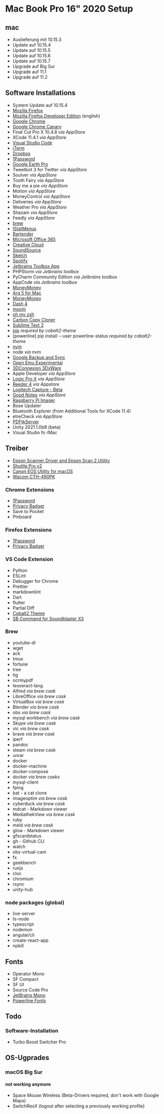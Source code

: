 # Mac Book Pro 16" 2020 Setup

## mac

- Auslieferung mit 10.15.3
- Update auf 10.15.4
- Update auf 10.15.5
- Update auf 10.15.6
- Update auf 10.15.7
- Upgrade auf Big Sur
- Upgrade auf 11.1
- Upgrade auf 11.2

## Software Installations

- System Update auf 10.15.4
- [Mozilla Firefox](https://www.mozilla.org/de/firefox/download/thanks/)
- [Mozilla Firefox Developer Edition](https://www.mozilla.org/de/firefox/developer/) (english)
- [Google Chrome](https://www.google.com/intl/de/chrome/)
- [Google Chrome Canary](https://www.google.com/intl/de/chrome/canary/)
- Final Cut Pro X 10.4.8 _via AppStore_
- XCode 11.4.1 _via AppStore_
- [Visual Studio Code](https://code.visualstudio.com)
- [iTerm](https://www.iterm2.com)
- [Dropbox](https://www.dropbox.com/install#downloaded)
- [1Password](https://1password.com/downloads/mac/)
- [Google Earth Pro](https://www.google.de/earth/download/gep/agree.html)
- Tweetbot 3 for Twitter _via AppStore_
- Soulver _via AppStore_
- Tooth Fairy _via AppStore_
- Buy me a pie _via AppStore_
- Motion _via AppStore_
- MoneyControl _via AppStore_
- Deliveries _via AppStore_
- Weather Pro _via AppStore_
- Shazam _via AppStore_
- Feedly _via AppStore_
- [brew](https://brew.sh/)
- [IStatMenus](https://bjango.com/mac/istatmenus/)
- [Bartender](https://www.macbartender.com/)
- [Microsoft Office 365](https://www.office.com/)
- [Creative Cloud](https://www.adobe.com/ch_de/creativecloud.html)
- [SoundSource](https://rogueamoeba.com/soundsource/)
- [Sketch](https://www.sketch.com/get/)
- [Spotify](https://www.spotify.com/de/download/mac/)
- [Jetbrains Toolbox App](https://www.jetbrains.com/toolbox-app/)
- PHPStorm _via Jetbrains toolbox_
- PyCharm Community Edition _via Jetbrains toolbox_
- AppCode _via Jetbrains toolbox_
- [MoneyMoney](https://moneymoney-app.com/download/)
- [Arq 5 for Mac](https://www.arqbackup.com/download/)
- [MoneyMoney](https://moneymoney-app.com/download/)
- [Dash 4](https://frankfurt.kapeli.com/downloads/v4/Dash.zip)
- [moom](https://manytricks.com/download/moom)
- [oh my zsh](https://ohmyz.sh/)
- [Carbon Copy Cloner](https://bombich.com/download)
- [Sublime Text 3](https://www.sublimetext.com/3)
- [pip](https://pip.pypa.io/en/stable/installing/) _required by cobalt2-theme_
- [powerline] pip install --user powerline-status _required by cobalt2-theme_
- [nvm](https://github.com/nvm-sh/nvm)
- node _via nvm_
- [Google Backup and Sync](https://www.google.com/drive/download/)
- [Open Emu Experimental](https://openemu.org/)
- [3DConnexion 3DxWare](https://www.3dconnexion.de/service/drivers.html)
- Apple Developer _via AppStore_
- [Logic Pro X](http://apple.com) _via AppStore_
- [Reeder 4](https://reederapp.com/) _via Appstore_
- [Logitech Capture - Beta](https://www.logitech.com/de-de/product/capture)
- [Good Notes](https://www.goodnotes.com/features/) _via AppStore_
- [Raspberry Pi Imager](https://www.raspberrypi.org/downloads/)
- Bose Updater
- Bluetooth Explorer (from Additional Tools for XCode 11.4)
- etreCheck _via AppStore_
- [PDFtkServer](https://www.pdflabs.com/tools/pdftk-server/)
- Unity 2021.1.0b8 (beta)
- Visual Studio fo rMac

## Treiber

- [Epson Scanner Driver and Epson Scan 2 Utility](https://epson.com/Support/Printers/All-In-Ones/WorkForce-Series/Epson-WorkForce-WF-3620/s/SPT_C11CD19201)
- [Shuttle Pro v2](https://contourdesign.de/support/treiber/)
- [Canon EOS Utility for macOS](<https://www.canon.de/support/consumer_products/products/cameras/digital_slr/eos-80d.html?type=software&language=de&os=macos%2010.14%20(mojave)&softwaredescriptionid=tcm:83-1330031>)
- [Wacom CTH-490PK](https://www.wacom.com/en-us/support/product-support/drivers)

### Chrome Extensions

- [1Password](https://1password.com/downloads/mac/#browsers)
- [Privacy Badger](https://privacybadger.org/)
- Save to Pocket
- Pinboard

### Firefox Extensions

- [1Password](https://1password.com/browsers/firefox/)
- [Privacy Badger](https://privacybadger.org/)

### VS Code Extension

- Python
- ESLint
- Debugger for Chrome
- Prettier
- markdownlint
- Dart
- flutter
- Partial Diff
- [Cobalt2 Theme](https://github.com/wesbos/Cobalt2-iterm)
- [SB Command for Soundblaster X3](https://support.creative.com/Products/ProductDetails.aspx)

### Brew

- youtube-dl
- wget
- ack
- tmux
- fortune
- tree
- tig
- ocrmypdf
- tesseract-lang
- Alfred _via brew cask_
- LibreOffice _via brew cask_
- VirtualBox _via brew cask_
- Blender _via brew cask_
- obs _via brew cask_
- mysql workbench _via brew cask_
- Skype _via brew cask_
- vlc _via brew cask_
- brave _via brew cask_
- iperf
- pandoc
- steam _via brew cask_
- unrar
- docker
- docker-machine
- docker-compose
- docker _via brew casks_
- mysql-client
- fping
- bat - a cat clone
- imageoptim _via brew cask_
- cyberduck _via brew cask_
- mdcat - Markdown viewer
- MediathekView _via brew cask_
- ruby
- meld _via brew cask_
- glow - Markdown viewer
- gfxcardstatus
- gh - Github CLI
- watch
- obs-virtual-cam
- fx
- geekbench
- runjs
- cloc
- chromium
- rsync
- unity-hub

### node packages (global)

- live-server
- ts-node
- typescript
- nodemon
- angular/cli
- create-react-app
- npkill

## Fonts

- Operator Mono
- SF Compact
- SF UI
- Source Code Pro
- [JetBrains Mono](https://www.jetbrains.com/lp/mono/#how-to-install)
- [Powerline Fonts](https://github.com/powerline/fonts)

## Todo

### Software-Installation

- Turbo Boost Switcher Pro

## OS-Ugprades

### macOS Big Sur

#### not working anymore

- Space Mouse Wireless (Beta-Drivers required, don't work with Google Maps)
- SwitchResX (logout after selecting a previously working profile)
